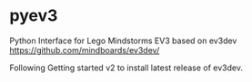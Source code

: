 pyev3
=====

Python Interface for Lego Mindstorms EV3 based on ev3dev https://github.com/mindboards/ev3dev/

Following Getting started v2 to install latest release of ev3dev.

